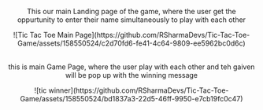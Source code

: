 
 <div align=center>
 <p>This our main Landing page of the game, where the user get the oppurtunity to enter their name simultaneously to play with each other</p>
 ![Tic Tac Toe Main Page](https://github.com/RSharmaDevs/Tic-Tac-Toe-Game/assets/158550524/c2d70fd6-fe41-4c64-9809-ee5962bc0d6c)
 <br>
 <br>
 <p> this is main Game Page, where the user play with each other and teh gaiven will be pop up with the winning message</p>
 ![tic winner](https://github.com/RSharmaDevs/Tic-Tac-Toe-Game/assets/158550524/bd1837a3-22d5-46ff-9950-e7cb19fc0c47)
 <br>
 <br>
 </div>

                                                                          
                                                                          
                                   
